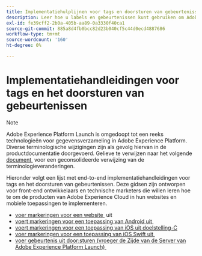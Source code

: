 ```yaml
---
title: Implementatiehulplijnen voor tags en doorsturen van gebeurtenissen
description: Leer hoe u labels en gebeurtenissen kunt gebruiken om Adobe Experience Cloud-producten te implementeren in uw websites en mobiele toepassingen.
exl-id: fe39cff2-2b0a-405b-aa89-0a3330f40ca1
source-git-commit: 885a8d4fb0bcc82d23b040cf5c44d0ecd4887686
workflow-type: tm+mt
source-wordcount: '160'
ht-degree: 0%

---
```


# Implementatiehandleidingen voor tags en het doorsturen van gebeurtenissen

>[!NOTE]
>
>Adobe Experience Platform Launch is omgedoopt tot een reeks technologieën voor gegevensverzameling in Adobe Experience Platform. Diverse terminologische wijzigingen zijn als gevolg hiervan in de productdocumentatie doorgevoerd. Gelieve te verwijzen naar het volgende [&#x200B; document &#x200B;](../term-updates.md) voor een geconsolideerde verwijzing van de terminologieveranderingen.

Hieronder volgt een lijst met end-to-end implementatiehandleidingen voor tags en het doorsturen van gebeurtenissen. Deze gidsen zijn ontworpen voor front-end ontwikkelaars en technische marketers die willen leren hoe te om de producten van Adobe Experience Cloud in hun websites en mobiele toepassingen te implementeren.

* [&#x200B; voer markeringen voor een website &#x200B;](https://experienceleague.adobe.com/docs/platform-learn/implement-in-websites/overview.html?lang=nl-NL) uit
* [&#x200B; voert markeringen voor een toepassing van Android uit &#x200B;](https://experienceleague.adobe.com/docs/platform-learn/implement-in-mobile-android-apps/overview.html?lang=nl-NL)
* [&#x200B; voert markeringen voor een toepassing van iOS uit doelstelling-C &#x200B;](https://experienceleague.adobe.com/docs/platform-learn/implement-in-mobile-ios-objective-c-apps/overview.html?lang=nl-NL)
* [&#x200B; voer markeringen voor een toepassing van iOS Swift uit &#x200B;](https://experienceleague.adobe.com/docs/platform-learn/implement-in-mobile-ios-swift-apps/overview.html?lang=nl-NL)
* [&#x200B; voer gebeurtenis uit door:sturen (vroeger de Zijde van de Server van Adobe Experience Platform Launch) &#x200B;](https://experienceleague.adobe.com/docs/platform-learn/data-collection/event-forwarding/overview.html?lang=nl-NL)
